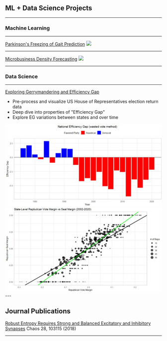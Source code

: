 ## ML + Data Science Projects

---

### Machine Learning

---
[Parkinson's Freezing of Gait Prediction](/sample_page)
<img src="images/dummy_thumbnail.jpg?raw=true"/>

---
[Microbusiness Density Forecasting](/pdf/sample_presentation.pdf)
<img src="images/dummy_thumbnail.jpg?raw=true"/>

---
### Data Science

---
[Exploring Gerrymandering and Efficiency Gap](https://github.com/Bandytwin/Exploring_the_World/blob/main/us-house-elections/README.md)
- Pre-process and visualize US House of Representatives election return data
- Deep dive into properties of "Efficiency Gap"
- Explore EG variations between states and over time

<img src="images/national_eg.webp?raw=true"/>
<img src="images/vote_vs_seat_margin.webp?raw=true"/>
---

## Journal Publications
[Robust Entropy Requires Strong and Balanced Excitatory and Inhibitory Synapses](https://doi.org/10.1063/1.5043429)
Chaos 28, 103115 (2018)

---

